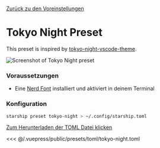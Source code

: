[Zurück zu den Voreinstellungen](./README.md#pastel-powerline)

# Tokyo Night Preset

This preset is inspired by [tokyo-night-vscode-theme](https://github.com/enkia/tokyo-night-vscode-theme).

![Screenshot of Tokyo Night preset](/presets/img/tokyo-night.png)

### Voraussetzungen

- Eine [Nerd Font](https://www.nerdfonts.com/) installiert und aktiviert in deinem Terminal

### Konfiguration

```sh
starship preset tokyo-night > ~/.config/starship.toml
```

[Zum Herunterladen der TOML Datei klicken](/presets/toml/tokyo-night.toml)

<<< @/.vuepress/public/presets/toml/tokyo-night.toml
